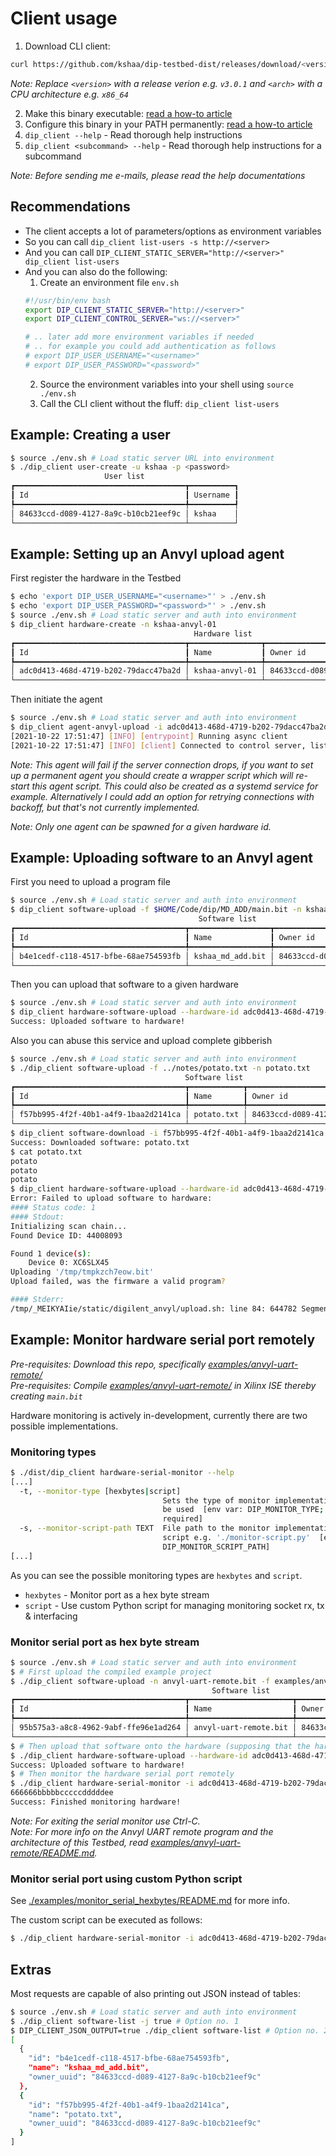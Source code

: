 # Client usage
  
1) Download CLI client:  
```bash
curl https://github.com/kshaa/dip-testbed-dist/releases/download/<version>/dip_client_<arch> -L -o dip_client
```
_Note: Replace `<version>` with a release verion e.g. `v3.0.1` and `<arch>` with a CPU architecture e.g. `x86_64`_  
  
2) Make this binary executable: [read a how-to article](https://lmgtfy.app/?q=linux+make+binary+executable)  
3) Configure this binary in your PATH permanently: [read a how-to article](https://lmgtfy.app/?q=ubuntu+add+binary+to+path+permanently)  
4) `dip_client --help` - Read thorough help instructions  
5) `dip_client <subcommand> --help` - Read thorough help instructions for a subcommand  
  
_Note: Before sending me e-mails, please read the help documentations_  

## Recommendations
- The client accepts a lot of parameters/options as environment variables
- So you can call `dip_client list-users -s http://<server>`
- And you can call `DIP_CLIENT_STATIC_SERVER="http://<server>" dip_client list-users`
- And you can also do the following:
    1) Create an environment file `env.sh`
    ```bash
    #!/usr/bin/env bash
    export DIP_CLIENT_STATIC_SERVER="http://<server>"
    export DIP_CLIENT_CONTROL_SERVER="ws://<server>"

    # .. later add more environment variables if needed
    # .. for example you could add authentication as follows
    # export DIP_USER_USERNAME="<username>" 
    # export DIP_USER_PASSWORD="<password>" 
    ```
    2) Source the environment variables into your shell using `source ./env.sh`  
    3) Call the CLI client without the fluff: `dip_client list-users`  

## Example: Creating a user
```bash
$ source ./env.sh # Load static server URL into environment
$ ./dip_client user-create -u kshaa -p <password>
                     User list                     
┏━━━━━━━━━━━━━━━━━━━━━━━━━━━━━━━━━━━━━━┳━━━━━━━━━━┓
┃ Id                                   ┃ Username ┃
┡━━━━━━━━━━━━━━━━━━━━━━━━━━━━━━━━━━━━━━╇━━━━━━━━━━┩
│ 84633ccd-d089-4127-8a9c-b10cb21eef9c │ kshaa    │
└──────────────────────────────────────┴──────────┘
```

## Example: Setting up an Anvyl upload agent
First register the hardware in the Testbed  
```bash
$ echo 'export DIP_USER_USERNAME="<username>"' > ./env.sh
$ echo 'export DIP_USER_PASSWORD="<password>"' > ./env.sh
$ source ./env.sh # Load static server and auth into environment
$ dip_client hardware-create -n kshaa-anvyl-01
                                         Hardware list                                          
┏━━━━━━━━━━━━━━━━━━━━━━━━━━━━━━━━━━━━━━┳━━━━━━━━━━━━━━━━┳━━━━━━━━━━━━━━━━━━━━━━━━━━━━━━━━━━━━━━┓
┃ Id                                   ┃ Name           ┃ Owner id                             ┃
┡━━━━━━━━━━━━━━━━━━━━━━━━━━━━━━━━━━━━━━╇━━━━━━━━━━━━━━━━╇━━━━━━━━━━━━━━━━━━━━━━━━━━━━━━━━━━━━━━┩
│ adc0d413-468d-4719-b202-79dacc47ba2d │ kshaa-anvyl-01 │ 84633ccd-d089-4127-8a9c-b10cb21eef9c │
└──────────────────────────────────────┴────────────────┴──────────────────────────────────────┘
```

Then initiate the agent
```bash
$ source ./env.sh # Load static server and auth into environment
$ dip_client agent-anvyl-upload -i adc0d413-468d-4719-b202-79dacc47ba2d -d Anvyl -s 0
[2021-10-22 17:51:47] [INFO] [entrypoint] Running async client
[2021-10-22 17:51:47] [INFO] [client] Connected to control server, listening for commands, running start hook
```

_Note: This agent will fail if the server connection drops, if you want to set up a permanent agent
you should create a wrapper script which will re-start this agent script. This could also be created as
a systemd service for example. Alternatively I could add an option for retrying connections with backoff,
but that's not currently implemented._  
  
_Note: Only one agent can be spawned for a given hardware id._  
  
## Example: Uploading software to an Anvyl agent
First you need to upload a program file  
```bash
$ source ./env.sh # Load static server and auth into environment
$ dip_client software-upload -f $HOME/Code/dip/MD_ADD/main.bit -n kshaa_md_add.bit
                                          Software list                                           
┏━━━━━━━━━━━━━━━━━━━━━━━━━━━━━━━━━━━━━━┳━━━━━━━━━━━━━━━━━━┳━━━━━━━━━━━━━━━━━━━━━━━━━━━━━━━━━━━━━━┓
┃ Id                                   ┃ Name             ┃ Owner id                             ┃
┡━━━━━━━━━━━━━━━━━━━━━━━━━━━━━━━━━━━━━━╇━━━━━━━━━━━━━━━━━━╇━━━━━━━━━━━━━━━━━━━━━━━━━━━━━━━━━━━━━━┩
│ b4e1cedf-c118-4517-bfbe-68ae754593fb │ kshaa_md_add.bit │ 84633ccd-d089-4127-8a9c-b10cb21eef9c │
└──────────────────────────────────────┴──────────────────┴──────────────────────────────────────┘
```

Then you can upload that software to a given hardware  
```bash
$ source ./env.sh # Load static server and auth into environment
$ dip_client hardware-software-upload --hardware-id adc0d413-468d-4719-b202-79dacc47ba2d --software-id b4e1cedf-c118-4517-bfbe-68ae754593fb
Success: Uploaded software to hardware!
```

Also you can abuse this service and upload complete gibberish  
```bash
$ source ./env.sh # Load static server and auth into environment
$ ./dip_client software-upload -f ../notes/potato.txt -n potato.txt
                                       Software list                                        
┏━━━━━━━━━━━━━━━━━━━━━━━━━━━━━━━━━━━━━━┳━━━━━━━━━━━━┳━━━━━━━━━━━━━━━━━━━━━━━━━━━━━━━━━━━━━━┓
┃ Id                                   ┃ Name       ┃ Owner id                             ┃
┡━━━━━━━━━━━━━━━━━━━━━━━━━━━━━━━━━━━━━━╇━━━━━━━━━━━━╇━━━━━━━━━━━━━━━━━━━━━━━━━━━━━━━━━━━━━━┩
│ f57bb995-4f2f-40b1-a4f9-1baa2d2141ca │ potato.txt │ 84633ccd-d089-4127-8a9c-b10cb21eef9c │
└──────────────────────────────────────┴────────────┴──────────────────────────────────────┘
$ dip_client software-download -i f57bb995-4f2f-40b1-a4f9-1baa2d2141ca -f potato.txt
Success: Downloaded software: potato.txt
$ cat potato.txt 
potato
potato
potato
$ dip_client hardware-software-upload --hardware-id adc0d413-468d-4719-b202-79dacc47ba2d --software-id f57bb995-4f2f-40b1-a4f9-1baa2d2141ca
Error: Failed to upload software to hardware:
#### Status code: 1
#### Stdout:
Initializing scan chain...
Found Device ID: 44008093

Found 1 device(s):
    Device 0: XC6SLX45
Uploading '/tmp/tmpkzch7eow.bit'
Upload failed, was the firmware a valid program?

#### Stderr:
/tmp/_MEIKYAIie/static/digilent_anvyl/upload.sh: line 84: 644782 Segmentation fault      (core dumped) djtgcfg prog -d "${device}" -i ${scanchainindex} -f "${firmwarehextmp}"
```

## Example: Monitor hardware serial port remotely
_Pre-requisites: Download this repo, specifically [examples/anvyl-uart-remote/](./examples/anvyl-uart-remote/)_  
_Pre-requisites: Compile [examples/anvyl-uart-remote/](./examples/anvyl-uart-remote/) in Xilinx ISE thereby creating `main.bit`_  

Hardware monitoring is actively in-development, currently there are two possible implementations.

### Monitoring types
```bash
$ ./dist/dip_client hardware-serial-monitor --help
[...]
  -t, --monitor-type [hexbytes|script]
                                  Sets the type of monitor implementation to
                                  be used  [env var: DIP_MONITOR_TYPE;
                                  required]
  -s, --monitor-script-path TEXT  File path to the monitor implementation
                                  script e.g. './monitor-script.py'  [env var:
                                  DIP_MONITOR_SCRIPT_PATH]
[...]
```
  
As you can see the possible monitoring types are `hexbytes` and `script`.  
- `hexbytes` - Monitor port as a hex byte stream
- `script` - Use custom Python script for managing monitoring socket rx, tx & interfacing

### Monitor serial port as hex byte stream
```bash
$ source ./env.sh # Load static server and auth into environment
$ # First upload the compiled example project
$ ./dip_client software-upload -n anvyl-uart-remote.bit -f examples/anvyl-uart-remote/main.bit
                                             Software list                                             
┏━━━━━━━━━━━━━━━━━━━━━━━━━━━━━━━━━━━━━━┳━━━━━━━━━━━━━━━━━━━━━━━┳━━━━━━━━━━━━━━━━━━━━━━━━━━━━━━━━━━━━━━┓
┃ Id                                   ┃ Name                  ┃ Owner id                             ┃
┡━━━━━━━━━━━━━━━━━━━━━━━━━━━━━━━━━━━━━━╇━━━━━━━━━━━━━━━━━━━━━━━╇━━━━━━━━━━━━━━━━━━━━━━━━━━━━━━━━━━━━━━┩
│ 95b575a3-a8c8-4962-9abf-ffe96e1ad264 │ anvyl-uart-remote.bit │ 84633ccd-d089-4127-8a9c-b10cb21eef9c │
└──────────────────────────────────────┴───────────────────────┴──────────────────────────────────────┘
$ # Then upload that software onto the hardware (supposing that the hardware is online)
$ ./dip_client hardware-software-upload --hardware-id adc0d413-468d-4719-b202-79dacc47ba2d --software-id 95b575a3-a8c8-4962-9abf-ffe96e1ad264
Success: Uploaded software to hardware!
$ # Then monitor the hardware serial port remotely
$ ./dip_client hardware-serial-monitor -i adc0d413-468d-4719-b202-79dacc47ba2d
666666bbbbbcccccdddddee
Success: Finished monitoring hardware!
```

_Note: For exiting the serial monitor use Ctrl-C._  
_Note: For more info on the Anvyl UART remote program and the architecture of this Testbed, read [examples/anvyl-uart-remote/README.md](./examples/anvyl-uart-remote/README.md)._    

### Monitor serial port using custom Python script
See [./examples/monitor_serial_hexbytes/README.md](./examples/monitor_serial_hexbytes/README.md) for more info.  

The custom script can be executed as follows:  
```bash
$ ./dip_client hardware-serial-monitor -i adc0d413-468d-4719-b202-79dacc47ba2d -t script -s ./examples/monitor_serial_hexbytes/monitor.py
```

## Extras
Most requests are capable of also printing out JSON instead of tables:
```bash
$ source ./env.sh # Load static server and auth into environment
$ ./dip_client software-list -j true # Option no. 1
$ DIP_CLIENT_JSON_OUTPUT=true ./dip_client software-list # Option no. 2
[
  {
    "id": "b4e1cedf-c118-4517-bfbe-68ae754593fb",
    "name": "kshaa_md_add.bit",
    "owner_uuid": "84633ccd-d089-4127-8a9c-b10cb21eef9c"
  },
  {
    "id": "f57bb995-4f2f-40b1-a4f9-1baa2d2141ca",
    "name": "potato.txt",
    "owner_uuid": "84633ccd-d089-4127-8a9c-b10cb21eef9c"
  }
]

```
